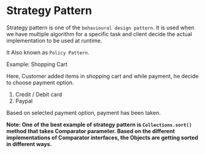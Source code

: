 # **Strategy Pattern**

Strategy pattern is one of the `behavioural design pattern`. It is used when we have multiple algorithm for a specific task and client decide the actual implementation to be used at runtime.

It Also known as `Policy Pattern`.

Example: Shopping Cart

Here, Customer added items in shopping cart and while payment, he decide to choose payment option.
1. Credit / Debit card
2. Paypal

Based on selected payment option, payment has been taken.



__Note: One of the best example of strategy pattern is `Collections.sort()` method that takes Comparator parameter. Based on the different implementations of Comparator interfaces, the Objects are getting sorted in different ways.__
